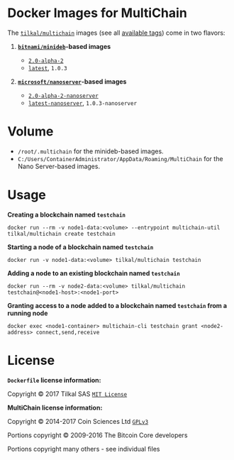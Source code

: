# Docker Images for MultiChain

The [`tilkal/multichain`] images (see all [available tags]) come in two flavors:

1. **[`bitnami/minideb`]-based images**
    * [`2.0-alpha-2`]
    * [`latest`], `1.0.3`

2. **[`microsoft/nanoserver`]-based images**
    * [`2.0-alpha-2-nanoserver`]
    * [`latest-nanoserver`], `1.0.3-nanoserver`


# Volume

* `/root/.multichain` for the minideb-based images.
* `C:/Users/ContainerAdministrator/AppData/Roaming/MultiChain` for the Nano Server-based images.


# Usage

**Creating a blockchain named `testchain`**

`docker run --rm -v node1-data:<volume> --entrypoint multichain-util tilkal/multichain create testchain`

**Starting a node of a blockchain named `testchain`**

`docker run -v node1-data:<volume> tilkal/multichain testchain`

**Adding a node to an existing blockchain named `testchain`**

`docker run --rm -v node2-data:<volume> tilkal/multichain testchain@<node1-host>:<node1-port>`

**Granting access to a node added to a blockchain named `testchain` from a running node**

`docker exec <node1-container> multichain-cli testchain grant <node2-address> connect,send,receive`


# License

**`Dockerfile` license information:**

Copyright © 2017 Tilkal SAS [`MIT License`]

**MultiChain license information:**

Copyright © 2014-2017 Coin Sciences Ltd [`GPLv3`](https://github.com/MultiChain/multichain/blob/master/COPYING)

Portions copyright © 2009-2016 The Bitcoin Core developers

Portions copyright many others - see individual files


[`bitnami/minideb`]: https://store.docker.com/community/images/bitnami/minideb
[`microsoft/nanoserver`]: https://store.docker.com/images/nanoserver
[`tilkal/multichain`]: https://store.docker.com/community/images/tilkal/multichain
[available tags]: https://store.docker.com/community/images/tilkal/multichain/tags

[`latest`]: https://github.com/Tilkal/docker-multichain/blob/master/1.0/minideb/Dockerfile
[`2.0-alpha-2`]: https://github.com/Tilkal/docker-multichain/blob/master/2.0/minideb/Dockerfile

[`latest-nanoserver`]: https://github.com/Tilkal/docker-multichain/blob/master/1.0/nanoserver/Dockerfile
[`2.0-alpha-2-nanoserver`]: https://github.com/Tilkal/docker-multichain/blob/master/2.0/nanoserver/Dockerfile

[`MIT License`]: https://github.com/Tilkal/docker-multichain/blob/master/LICENSE
[`GPLv3`]: https://github.com/MultiChain/multichain/blob/master/COPYING
